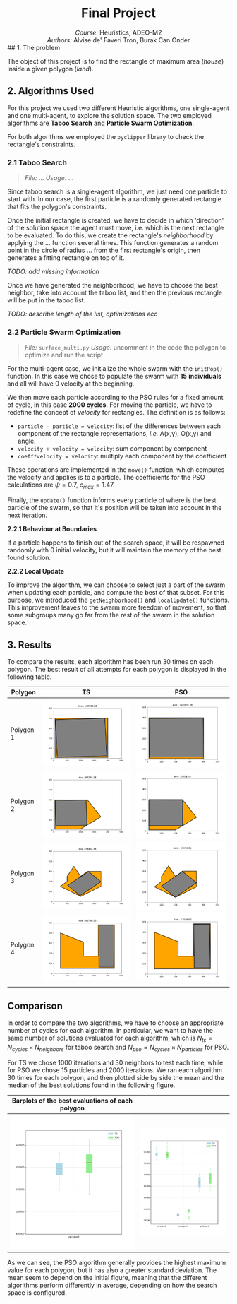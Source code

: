<div style='text-align: center'> <h1>Final Project</h1> <i>Course:</i> Heuristics, ADEO-M2 <br/><i>Authors:</i> Alvise de' Faveri Tron, Burak Can Onder</div>
## 1. The problem

The object of this project is to find the rectangle of maximum area (*house*) inside a given polygon (*land*).

## 2. Algorithms Used

For this project we used two different Heuristic algorithms, one single-agent and one multi-agent, to explore the solution space. The two employed algorithms are **Taboo Search** and **Particle Swarm Optimization**.

For both algorithms we employed the `pyclipper` library to check the rectangle's constraints.

### 2.1 Taboo Search

> *File:* ...
> *Usage:* ...

Since taboo search is a single-agent algorithm, we just need one particle to start with. In our case, the first particle is a randomly generated rectangle that fits the polygon's constraints.

Once the initial rectangle is created, we have to decide in which 'direction' of the solution space the agent must move, i.e. which is the next rectangle to be evaluated. To do this, we create the rectangle's *neighborhood* by applying the ... function several times. This function generates a random point in the circle of radius ... from the first rectangle's origin, then generates a fitting rectangle on top of it.

*TODO: add missing information*

Once we have generated the neighborhood, we have to choose the best neighbor, take into account the taboo list, and then the previous rectangle will be put in the taboo list.

*TODO: describe length of the list, optimizations ecc*

### 2.2 Particle Swarm Optimization

> *File:* `surface_multi.py`
> *Usage:* uncomment in the code the polygon to optimize and run the script

For the multi-agent case, we initialize the whole swarm with the `initPop()` function. In this case we chose to populate the swarm with **15** **individuals** and all will have 0 velocity at the beginning. 

We then move each particle according to the PSO rules for a fixed amount of cycle, in this case **2000 cycles**. For moving the particle, we have to redefine the concept of *velocity* for rectangles. The definition is as follows:

* `particle - particle = velocity`: list of the differences between each component of the rectangle representations, *i.e.* A(x,y), O(x,y) and angle.
* `velocity + velocity = velocity`: sum component by component
* `coeff*velocity = velocity`: multiply each component by the coefficient

These operations are implemented in the `move()` function, which computes the velocity and applies is to a particle. The coefficients for the PSO calculations are $\psi = 0.7, \ c_{max} = 1.47$.

Finally, the `update()` function informs every particle of where is the best particle of the swarm, so that it's position will be taken into account in the next iteration.

**2.2.1 Behaviour at Boundaries**

If a particle happens to finish out of the search space, it will be respawned randomly with 0 initial velocity, but it will maintain the memory of the best found solution.

**2.2.2 Local Update**

To improve the algorithm, we can choose to select just a part of the swarm when updating each particle, and compute the best of that subset. For this purpose, we introduced the  `getNeighborhood()` and `localUpdate()` functions. This improvement leaves to the swarm more freedom of movement, so that some subgroups many go far from the rest of the swarm in the solution space. 

## 3. Results

To compare the results, each algorithm has been run 30 times on each polygon. The best result of all attempts for each polygon is displayed in the following table.

| **Polygon** |            **TS**             |          **PSO**          |
| ----------- | :---------------------------: | :-----------------------: |
| Polygon 1   | ![Figure_1_1](Figure_1_1.png) | ![Figure_1](Figure_1.png) |
| Polygon 2   | ![Figure_2_1](Figure_2_1.png) | ![Figure_2](Figure_2.png) |
| Polygon 3   | ![Figure_3_1](Figure_3_1.png) | ![Figure_3](Figure_3.png) |
| Polygon 4   | ![Figure_4_1](Figure_4_1.png) | ![Figure_4](Figure_4.png) |
|             |                               |                           |

## Comparison

In order to compare the two algorithms, we have to choose an appropriate number of cycles for each algorithm. In particular, we want to have the same number of solutions evaluated for each algorithm, which is $N_{ts} = N_{cycles} \times N_{neighbors}$ for taboo search and $N_{pso} = N_{cycles} \times N_{particles}$ for PSO.

For TS we chose 1000 iterations and 30 neighbors to test each time, while for PSO we chose 15 particles and 2000 iterations. We ran each algorithm 30 times for each polygon, and then plotted side by side the mean and the median of the best solutions found in the following figure.

| **Barplots of the best evaluations of each polygon**         |                                                              |
| ------------------------------------------------------------ | ------------------------------------------------------------ |
| ![bar2](a.png) | ![bar2](b.png) |

As we can see, the PSO algorithm generally provides the highest maximum value for each polygon, but it has also a greater standard deviation. The mean seem to depend on the initial figure, meaning that the different algorithms perform differently in average, depending on how the search space is configured. 